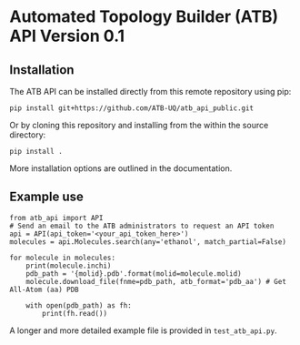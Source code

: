 # Automated Topology Builder (ATB) API Version 0.1

## Installation

The ATB API can be installed directly from this remote repository using pip:

```pip install git+https://github.com/ATB-UQ/atb_api_public.git```

Or by cloning this repository and installing from the within the source directory:

```pip install .```

More installation options are outlined in the documentation.

## Example use

```
from atb_api import API
# Send an email to the ATB administrators to request an API token
api = API(api_token='<your_api_token_here>')
molecules = api.Molecules.search(any='ethanol', match_partial=False)

for molecule in molecules:
    print(molecule.inchi)
    pdb_path = '{molid}.pdb'.format(molid=molecule.molid)
    molecule.download_file(fnme=pdb_path, atb_format='pdb_aa') # Get All-Atom (aa) PDB

    with open(pdb_path) as fh:
        print(fh.read())
```
		
A longer and more detailed example file is provided in `test_atb_api.py`.
